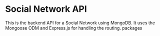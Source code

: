 # Social Network API

This is the backend API for a Social Network using MongoDB. It uses the Mongoose ODM and Express.js for handling the routing. packages 

